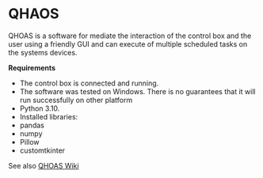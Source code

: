 # QHAOS

QHOAS is a software for mediate the interaction of the control box and the user using a friendly GUI and can execute of multiple scheduled tasks on the systems devices.

**Requirements**
* The control box is connected and running.
* The software was tested on Windows. There is no guarantees that it will run successfully on other platform
* Python 3.10.
* Installed libraries:
* pandas
* numpy
* Pillow
* customtkinter

See also [QHOAS Wiki](https://teams.microsoft.com/l/channel/19%3Ad4q3N4IHz3-BtEn51wlFmG9xGUsAYZxHl2gBrLre7iY1%40thread.tacv2/tab%3A%3A329c6cb2-7229-4ded-8e7c-3bdb3140eb83?groupId=66d72667-9e46-46f1-90e4-760f5c5bae3e&tenantId=0fdcbfa7-0ddd-45bf-9396-fa51b2356d28&allowXTenantAccess=false)